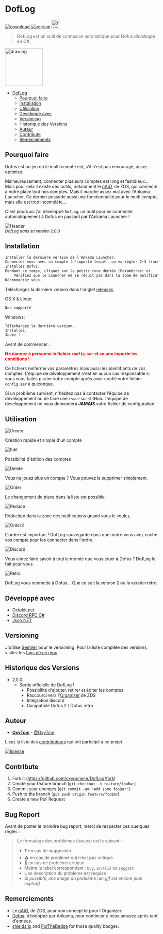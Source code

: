 # DofLog

[![download](https://img.shields.io/github/downloads/oxypomme/DofLog/total?style=for-the-badge)](https://shields.io)
[![version](https://img.shields.io/github/v/release/oxypomme/DofLog?label=Version&style=for-the-badge)](https://shields.io)
<a href="https://forthebadge.com/"><img src="https://forthebadge.com/images/badges/made-with-c-sharp.svg" alt="forthebadge" height="28"/></a>

> DofLog est un outil de connexion automatique pour Dofus développé en C#.

<img src="DofLog/icon.ico" alt="drawing" width="124"/>

- [DofLog](#doflog)
  - [Pourquoi faire](#pourquoi-faire)
  - [Installation](#installation)
  - [Utilisation](#utilisation)
  - [Développé avec](#développé-avec)
  - [Versioning](#versioning)
  - [Historique des Versions](#historique-des-versions)
  - [Auteur](#auteur)
  - [Contribute](#contribute)
  - [Remerciements](#remerciements)

## Pourquoi faire

Dofus est un jeu où le multi compte est, s'il n'est pas encouragé, assez optimisé.

Malheureusement, connecter plusieurs comptes est long et fastidieux...\
Mais pour cela il existe des outils, notamment le [nAiO](https://naio.fr/), de ZDS, qui connecte à notre place tout nos comptes. Mais il marche assez mal avec l'Ankama Launcher. Ce dernier possède aussi une fonctionnalité pour le multi compte, mais elle est trop incomplète...

C'est pourquoi j'ai développé `DofLog`, un outil pour se connecter automatiquement à Dofus en passant par l'Ankama Launcher !

![Header](https://i.imgur.com/uASiRSs.png)<br/>
<font size="2">*DofLog dans sa version 2.0.0*</font>

## Installation

```md
Installer la dernière version de l'Ankama Launcher.
Connectez vous avec un compte (n'importe lequel, on va régler 2~3 trucs).
Installez Dofus.
Pendant ce temps, cliquez sur la petite roue dentée (Paramètres) et
    Vérifiez que le Launcher ne se réduit pas dans la zone de notification après le lancement d'un jeu.
Déconnectez vous.
```

Téléchargez la dernière version dans l'onglet [releases](https://github.com/oxypomme/DofLog/releases).

OS X & Linux:

```md
Non supporté
```

Windows:

```md
Téléchargez la dernière version.
Installez.
Jouez !
```

Avant de commencer :

**<font color=red>
Ne donnez à personne le fichier `config.ser` et ce peu importe les conditions !
</font>**

Ce fichiers renferme vos paramètres mais aussi les identifiants de vos comptes. L'équipe de développement n'est en aucun cas responsable si vous vous faites pirater votre compte après avoir confié votre fichier `config.ser` à quiconque.

Si un problème survient, n'hésitez pas à contacter l'équipe de développement ou de faire une `issue` sur GitHub. L'équipe de développement ne vous demandera **JAMAIS** votre fichier de configuration.

## Utilisation

![Create](https://i.imgur.com/B8zNWjk.gif)

Création rapide et simple d'un compte

![Edit](https://i.imgur.com/qK9EKQF.gif)

Possibilité d'édition des comptes

![Delete](https://i.imgur.com/LqDixtt.gif)

Vous ne jouez plus un compte ? Vous pouvez le supprimer simplement.

![Order](https://i.imgur.com/GNg7I2q.gif)

Le changement de place dans la liste est possible.

![Reduce](https://i.imgur.com/NPy6dQq.png)

Réduction dans la zone des notifications quand vous le voulez.

![Order2](https://i.imgur.com/9qntTXO.gif)

L'ordre est important ! DofLog sauvegarde dans quel ordre vous avez coché vos compte pour les connecter dans l'ordre.

![Discord](https://i.imgur.com/U67WS0N.png)

Vous aimez faire savoir à tout le monde que vous jouer à Dofus ? DofLog le fait pour vous.

![Retro](https://i.imgur.com/zheKcWu.gif)

DofLog vous connecte à Dofus... Que ce soit la version 2 ou la version retro.

## Développé avec

- [Octokit.net](https://github.com/octokit/octokit.net)
- [Discord RPC C#](https://github.com/Lachee/discord-rpc-csharp)
- [Json.NET](https://www.newtonsoft.com/json)

## Versioning

J'utilise [SemVer](http://semver.org/) pour le versioning. Pour la liste complète des versions, visitez les [tags de ce repo](https://github.com/oxypomme/DofLog/tags).

## Historique des Versions

- 2.0.0
  - Sortie officielle de DofLog !
    - Possibilité d'ajouter, retirer et éditer les comptes
    - Raccourci vers l'[Organizer](http://update.naio.fr/v2/Organizer/1.4/Organizer.zip) de ZDS
    - Intégration discord
    - Compatible Dofus 2 / Dofus retro

## Auteur

- [**OxyTom**](https://github.com/oxypomme) - [@OxyTom](https://twitter.com/OxyT0m8)

Lisez la liste des [contributeurs](https://github.com/oxypomme/DofLog/contributors) qui ont participé à ce projet.

[![license](https://img.shields.io/github/license/oxypomme/DofLog?style=for-the-badge)](https://github.com/oxypomme/DofLog/blob/master/LICENSE)

## Contribute

1. Fork it (<https://github.com/oxypomme/DofLog/fork>)
2. Create your feature branch (`git checkout -b feature/fooBar`)
3. Commit your changes (`git commit -am 'Add some fooBar'`)
4. Push to the branch (`git push origin feature/fooBar`)
5. Create a new Pull Request

## Bug Report

Avant de poster le moindre bug report, merci de respecter ces quelques règles :

> Le formatage des problèmes (Issues) est le suivant :
> - :question: en cas de suggestion
> - :warning: en cas de problème qui n'est pas critique
> - :red_circle: en cas de problème critique
> - Mettre le label correspondant : `bug`, `invalid` ou `suggest`
> - Une description du problème est requise
> - *Si possible, une image du problème (un gif est encore plus explicit)*

## Remerciements

- Le [nAiO](https://naio.fr/), de ZDS, pour son concept te pour l'Organizer.
- [Dofus](https://dofus.com/fr), développé par Ankama, pour continuer à nous amusez après tant d'années.
- [shields.io](https://shields.io) and [ForTheBadge](https://forthebadge.com) for those quality badges.

